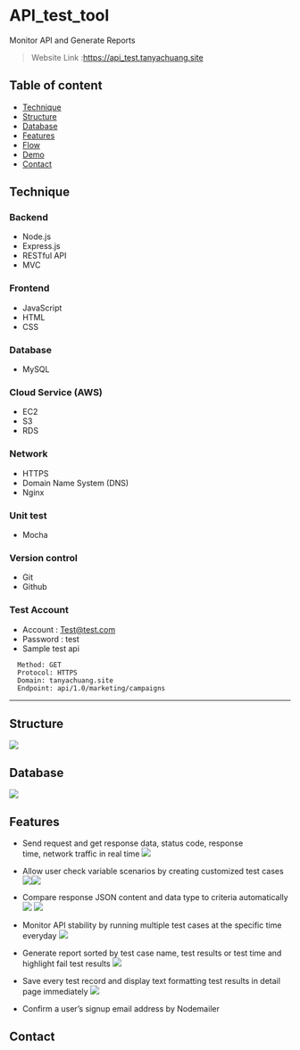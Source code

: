 # API_test_tool
Monitor API and Generate Reports
> Website Link :https://api_test.tanyachuang.site

## Table of content
* [Technique](#Technique)
* [Structure](#structure)
* [Database](#database)
* [Features](#features)
* [Flow](#flow)
* [Demo](#Demo)
* [Contact](#Contact)

## Technique
### Backend
* Node.js
* Express.js
* RESTful API
* MVC

### Frontend
* JavaScript
* HTML
* CSS

### Database
* MySQL

### Cloud Service (AWS)
* EC2
* S3
* RDS

### Network
* HTTPS
* Domain Name System (DNS)
* Nginx

### Unit test
* Mocha

### Version control
* Git
* Github

### Test Account
* Account : Test@test.com
* Password : test
* Sample test api 
```
  Method: GET 
  Protocol: HTTPS
  Domain: tanyachuang.site
  Endpoint: api/1.0/marketing/campaigns
```
---

## Structure
![](https://s3-ap-northeast-1.amazonaws.com/apitest.tanyachuang.site/imgs/structure.png)

## Database
![](https://s3-ap-northeast-1.amazonaws.com/apitest.tanyachuang.site/imgs/db.png)

## Features
* Send request and get response data, status code, response time, network traffic in real time
![](https://i.imgur.com/1H1G4jA.gif)

* Allow user check variable scenarios by creating customized test cases
![](https://i.imgur.com/n0CjSGC.png)![](https://i.imgur.com/kSFFWZY.png)

* Compare response JSON content and data type to criteria automatically
![](https://i.imgur.com/dI13lFg.gif)
![](https://i.imgur.com/arNJKXV.gif)

* Monitor API stability by running multiple test cases at the specific time everyday
![](https://i.imgur.com/fRjXVei.png)

* Generate report sorted by test case name, test results or test time and highlight fail test results
![](https://i.imgur.com/9BY56Kz.png)

* Save every test record and display text formatting test results in detail page immediately
![](https://i.imgur.com/yztDKov.png)

* Confirm a user’s signup email address by Nodemailer
## Contact

